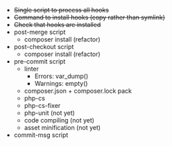 * <del>Single script to process all hooks</del>
* <del>Command to install hooks (copy rather than symlink)</del>
* <del>Check that hooks are installed</del>
* post-merge script
  * composer install (refactor)
* post-checkout script
  * composer install (refactor)
* pre-commit script
  * linter
    * Errors: var_dump()
    * Warnings: empty()
  * composer.json + composer.lock pack
  * php-cs
  * php-cs-fixer
  * php-unit (not yet)
  * code compiling (not yet)
  * asset minification (not yet)
* commit-msg script
